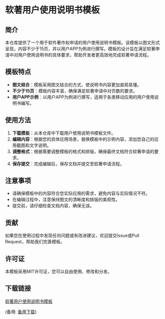 # 软著用户使用说明书模板

## 简介

本仓库提供了一个用于软件著作权申请的用户使用说明书模板。该模板以图文形式呈现，内容不少于15页，并以用户APP为例进行撰写。模板的设计旨在满足软著申请中对用户使用说明书的具体要求，帮助开发者更高效地完成软著申请流程。

## 模板特点

- **图文结合**：模板采用图文结合的方式，使说明书内容更加直观易懂。
- **不少于15页**：模板内容丰富，确保满足软著申请中对页数的要求。
- **用户APP示例**：以用户APP为例进行撰写，适用于各类移动应用的用户使用说明书编写。

## 使用方法

1. **下载模板**：从本仓库中下载用户使用说明书模板文件。
2. **编辑内容**：根据您的具体应用场景，替换模板中的示例内容，添加您自己的应用截图和文字说明。
3. **调整格式**：根据需要调整模板的格式和排版，确保最终文档符合软著申请的要求。
4. **保存提交**：完成编辑后，保存文档并提交至软著申请流程。

## 注意事项

- 请确保模板中的内容符合您实际应用的需求，避免内容与实际情况不符。
- 在编辑过程中，注意保持图文的清晰度和排版的美观性。
- 提交前，请仔细检查文档内容，确保无误。

## 贡献

如果您在使用过程中发现任何问题或有改进建议，欢迎提交Issue或Pull Request，帮助我们完善模板。

## 许可证

本模板采用MIT许可证，您可以自由使用、修改和分发。

## 下载链接
[软著用户使用说明书模板](https://pan.quark.cn/s/de262a901203) 

(备用: [备用下载](https://pan.baidu.com/s/1MXEMQ5HPsTMpPmumFQGqhw?pwd=1234))
